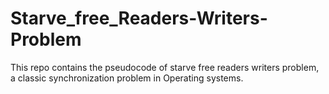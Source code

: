 # Starve_free_Readers-Writers-Problem
This repo contains the pseudocode of starve free readers writers problem, a classic synchronization problem in Operating systems.
